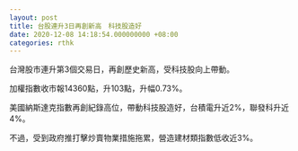 ```yaml
---
layout: post
title: 台股連升3日再創新高　科技股造好
date: 2020-12-08 14:18:54.000000000 +08:00
categories: rthk
---
```


台灣股市連升第3個交易日，再創歷史新高，受科技股向上帶動。

加權指數收市報14360點，升103點，升幅0.73%。

美國納斯達克指數再創紀錄高位，帶動科技股造好，台積電升近2%，聯發科升近4%。

不過，受到政府推打擊炒賣物業措施拖累，營造建材類指數低收近3%。
